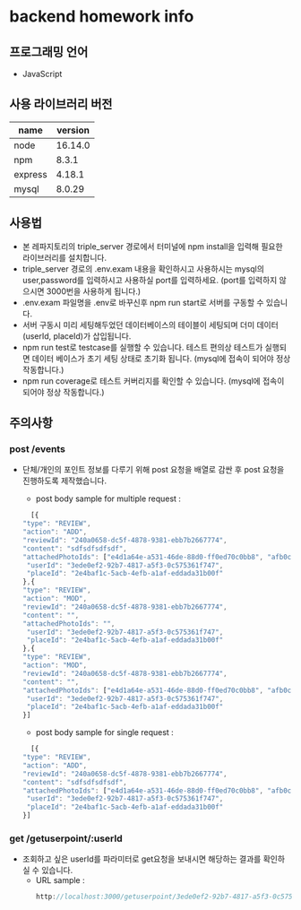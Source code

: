 # backend homework info

## 프로그래밍 언어
- JavaScript

## 사용 라이브러리 버전
|name|version|
|----|-------|
|node|16.14.0|
|npm|8.3.1|
|express|4.18.1|
|mysql|8.0.29|

## 사용법
- 본 레파지토리의 triple_server 경로에서 터미널에 npm install을 입력해 필요한 라이브러리를 설치합니다.
- triple_server 경로의 .env.exam 내용을 확인하시고 사용하시는 mysql의 user,password를 입력하시고 사용하실 port를 입력하세요.
  (port를 입력하지 않으시면 3000번을 사용하게 됩니다.)
- .env.exam 파일명을 .env로 바꾸신후 npm run start로 서버를 구동할 수 있습니다.
- 서버 구동시 미리 세팅해두었던 데이터베이스의 테이블이 세팅되며 더미 데이터 (userId, placeId)가 삽입됩니다.
- npm run test로 testcase를 실행할 수 있습니다. 테스트 편의상 테스트가 실행되면 데이터 베이스가 초기 세팅 상태로 초기화 됩니다.
  (mysql에 접속이 되어야 정상 작동합니다.)
- npm run coverage로 테스트 커버리지를 확인할 수 있습니다.
  (mysql에 접속이 되어야 정상 작동합니다.)

## 주의사항
### post /events
- 단체/개인의 포인트 정보를 다루기 위해 post 요청을 배열로 감싼 후 post 요청을 진행하도록 제작했습니다.
  - post body sample for multiple request :
  ```javascript
    [{
  "type": "REVIEW",
  "action": "ADD",
  "reviewId": "240a0658-dc5f-4878-9381-ebb7b2667774",
  "content": "sdfsdfsdfsdf",
  "attachedPhotoIds": ["e4d1a64e-a531-46de-88d0-ff0ed70c0bb8", "afb0cef2-851d-4a50-bb07-9cc15cbdc332"],
   "userId": "3ede0ef2-92b7-4817-a5f3-0c575361f747",
   "placeId": "2e4baf1c-5acb-4efb-a1af-eddada31b00f"
  },{
  "type": "REVIEW",
  "action": "MOD",
  "reviewId": "240a0658-dc5f-4878-9381-ebb7b2667774",
  "content": "",
  "attachedPhotoIds": "",
   "userId": "3ede0ef2-92b7-4817-a5f3-0c575361f747",
   "placeId": "2e4baf1c-5acb-4efb-a1af-eddada31b00f"
  },{
  "type": "REVIEW",
  "action": "MOD",
  "reviewId": "240a0658-dc5f-4878-9381-ebb7b2667774",
  "content": "",
  "attachedPhotoIds": ["e4d1a64e-a531-46de-88d0-ff0ed70c0bb8", "afb0cef2-851d-4a50-bb07-9cc15cbdc332"],
   "userId": "3ede0ef2-92b7-4817-a5f3-0c575361f747",
   "placeId": "2e4baf1c-5acb-4efb-a1af-eddada31b00f"
  }]
  ```
  
  - post body sample for single request :
  ```javascript
    [{
  "type": "REVIEW",
  "action": "ADD",
  "reviewId": "240a0658-dc5f-4878-9381-ebb7b2667774",
  "content": "sdfsdfsdfsdf",
  "attachedPhotoIds": ["e4d1a64e-a531-46de-88d0-ff0ed70c0bb8", "afb0cef2-851d-4a50-bb07-9cc15cbdc332"],
   "userId": "3ede0ef2-92b7-4817-a5f3-0c575361f747",
   "placeId": "2e4baf1c-5acb-4efb-a1af-eddada31b00f"
  }]
  ```
  
### get /getuserpoint/:userId
- 조회하고 싶은 userId를 파라미터로 get요청을 보내시면 해당하는 결과를 확인하실 수 있습니다.
  - URL sample : 
    ```javascript
    http://localhost:3000/getuserpoint/3ede0ef2-92b7-4817-a5f3-0c575361f745
    ```
  
